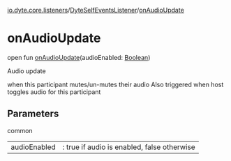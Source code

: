 [io.dyte.core.listeners](../index.md)/[DyteSelfEventsListener](index.md)/[onAudioUpdate](on-audio-update.md)

# onAudioUpdate


open fun [onAudioUpdate](on-audio-update.md)(audioEnabled: [Boolean](https://kotlinlang.org/api/latest/jvm/stdlib/kotlin/-boolean/index.html))

Audio update

when this participant mutes/un-mutes their audio Also triggered when host toggles audio for this participant

## Parameters

common

| | |
|---|---|
| audioEnabled | : true if audio is enabled, false otherwise |
